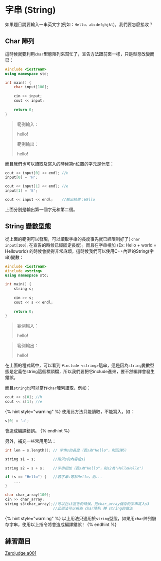 # 字串 \(String\)

如果題目說要輸入一串英文字\(例如：`Hello、abcdefghjkl`\)，我們要怎麼接收？

## Char 陣列

這時候就要利用`char`型態陣列來幫忙了，宣告方法跟前面一樣，只是型態改變而已：

```cpp
#include <iostream>
using namespace std;

int main() {
    char input[100];
    
    cin >> input;
    cout << input;
    
    return 0;
}
```

> 範例輸入：
>
> hello!
>
> 範例輸出：
>
> hello!

而且我們也可以讀取及寫入的時候第n位置的字元是什麼：

```cpp
cout << input[0] << endl; //h
input[0] = 'H';

cout << input[1] << endl; //e
input[1] = 'E';

cout << input << endl;    //輸出結果：HEllo
```

上面分別是輸出第一個字元和第二個。

## String 變數型態

從上面的範例可以發現，可以讀取字串的長度事先就已經限制好了\( `char input[100];`在宣告的時候已經固定長度\)。而且在字串相加 \(Ex: Hello + world = Helloworld\) 的時候會變得非常麻煩。這時候我們可以使用C++內建的String\(字串\)變數：

```cpp
#include <iostream>
#include <string>
using namespace std;

int main() {
    string s;
    
    cin >> s;
    cout << s << endl;
    
    return 0;
}
```

> 範例輸入：
>
> hello!

> 範例輸出：
>
> hello!

在上面的程式碼中，可以看到 `#include <string>`這串，這是因為`string`變數型態是定義在string這個標頭檔，所以我們要把它include進來，要不然編譯會發生錯誤。

而且`string`也可以當作`char`陣列讀取，例如：

```cpp
cout << s[0]; //h
cout << s[1]; //e
```

{% hint style="warning" %}
使用此方法只能讀取，不能寫入，如：

```cpp
s[0] = 'a';
```

會造成編譯錯誤。
{% endhint %}

另外，補充一些常用用法：

```cpp
int len = s.length(); // 字串s的長度（若s為"Hello"，則回傳5）

string s1 = s;        //指派s的內容給s1
                      
string s2 = s + s;    //字串相加（若s為"Hello"，則s2為"HelloHello"）

if (s == "Hello") {   //若字串s等於Hello，則...
    ...
}

char char_array[100];
cin >> char_array;
string s3(char_array);//可以在s3宣告的時候，把char_array儲存的字串寫入s3
                      //此做法可以視為 char陣列 轉 string的做法
```

{% hint style="warning" %}
以上用法只適用於`string`型態，如果用`char`陣列儲存字串，使用以上指令將會造成編譯錯誤！
{% endhint %}

## 練習題目

[Zerojudge a001](https://zerojudge.tw/ShowProblem?problemid=a001)

